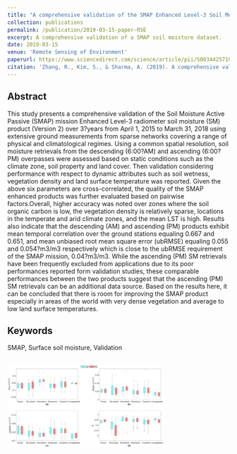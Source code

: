 ```yaml
---
title: "A comprehensive validation of the SMAP Enhanced Level-3 Soil Moisture product using ground measurements over varied climates and landscapes"
collection: publications
permalink: /publication/2019-03-15-paper-RSE
excerpt: A comprehensive validation of a SMAP soil moisture dataset.
date: 2019-03-15
venue: 'Remote Sensing of Environment'
paperurl: https://www.sciencedirect.com/science/article/pii/S003442571930015X
citation: 'Zhang, R., Kim, S., & Sharma, A. (2019). A comprehensive validation of the SMAP Enhanced Level-3 Soil Moisture product using ground measurements over varied climates and landscapes. <i>Remote Sensing of Environment</i>, 223, 82-94.'
---
```

## Abstract
This study presents a comprehensive validation of the Soil Moisture Active Passive (SMAP) mission Enhanced Level-3 radiometer soil moisture (SM) product (Version 2) over 3?years from April 1, 2015 to March 31, 2018 using extensive ground measurements from sparse networks covering a range of physical and climatological regimes. Using a common spatial resolution, soil moisture retrievals from the descending (6:00?AM) and ascending (6:00?PM) overpasses were assessed based on static conditions such as the climate zone, soil property and land cover. Then validation considering performance with respect to dynamic attributes such as soil wetness, vegetation density and land surface temperature was reported. Given the above six parameters are cross-correlated, the quality of the SMAP enhanced products was further evaluated based on pairwise factors.Overall, higher accuracy was noted over zones where the soil organic carbon is low, the vegetation density is relatively sparse, locations in the temperate and arid climate zones, and the mean LST is high. Results also indicate that the descending (AM) and ascending (PM) products exhibit mean temporal correlation over the ground stations equaling 0.667 and 0.651, and mean unbiased root mean square error (ubRMSE) equaling 0.055 and 0.054?m3/m3 respectively which is close to the ubRMSE requirement of the SMAP mission, 0.04?m3/m3. While the ascending (PM) SM retrievals have been frequently excluded from applications due to its poor performances reported form validation studies, these comparable performances between the two products suggest that the ascending (PM) SM retrievals can be an additional data source. Based on the results here, it can be concluded that there is room for improving the SMAP product especially in areas of the world with very dense vegetation and average to low land surface temperatures.
## Keywords
SMAP, Surface soil moisture, Validation

<br/><img src='/images/2019_RSE_SMAP.jpg' width="70%" height="70%">